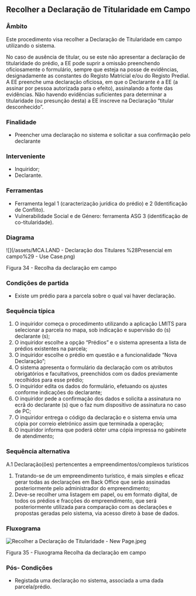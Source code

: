 ## Recolher a Declaração de Titularidade em Campo

### Âmbito

Este procedimento visa recolher a Declaração de Titularidade em campo utilizando o sistema.

No caso de ausência de titular, ou se este não apresentar a declaração de titularidade do prédio, a EE pode suprir a omissão preenchendo oficiosamente o formulário, sempre que esteja na posse de evidências, designadamente as constantes do Registo Matricial e/ou do Registo Predial. A EE preenche uma declaração oficiosa, em que o Declarante é a EE \(a assinar por pessoa autorizada para o efeito\), assinalando a fonte das evidências. Não havendo evidências suficientes para determinar a titularidade \(ou presunção desta\) a EE inscreve na Declaração “titular desconhecido”.

### Finalidade

* Preencher uma declaração no sistema e solicitar a sua confirmação pelo declarante

### Interveniente

* Inquiridor;
* Declarante.

### Ferramentas

* Ferramenta legal 1 \(caracterização jurídica do prédio\) e 2 \(Identificação de Conflito\).
* Vulnerabilidade Social e de Género: ferramenta ASG 3 \(identificação de co-titularidade\).

### Diagrama

![](/assets/MCA.LAND - Declaração dos Titulares %28Presencial em campo%29 - Use Case.png)

Figura 34 - Recolha da declaração em campo

### Condições de partida

* Existe um prédio para a parcela sobre o qual vai haver declaração.

### Sequência típica

1. O inquiridor começa o procedimento utilizando a aplicação LMITS para selecionar a parcela no mapa, sob indicação e supervisão do \(s\) declarante \(s\);
2. O inquiridor escolhe a opção “Prédios” e o sistema apresenta a lista de prédios existentes na parcela;
3. O inquiridor escolhe o prédio em questão e a funcionalidade “Nova Declaração”;
4. O sistema apresenta o formulário da declaração com os atributos obrigatórios e facultativos, preenchidos com os dados previamente recolhidos para esse prédio;
5. O inquiridor edita os dados do formulário, efetuando os ajustes conforme indicações do declarante;
6. O inquiridor pede a confirmação dos dados e solicita a assinatura no ecrã do declarante \(s\) que o faz num dispositivo de assinatura no caso de PC;
7. O inquiridor entrega o código da declaração e o sistema envia uma cópia por correio eletrónico assim que terminada a operação;
8. O inquiridor informa que poderá obter uma cópia impressa no gabinete de atendimento;

### Sequência alternativa

A.1 Declaração\(ões\) pertencentes a empreendimentos/complexos turísticos

1. Tratando-se de um empreendimento turístico, é mais simples e eficaz gerar todas as declarações em Back Office que serão assinadas posteriormente pelo administrador do empreendimento;
2. Deve-se recolher uma listagem em papel, ou em formato digital, de todos os prédios e fracções do empreendimento, que será posteriormente utilizada para comparação com as declarações e propostas geradas pelo sistema, via acesso direto à base de dados.

### Fluxograma

![Recolher a Declaração de Titularidade - New Page.jpeg](../assets/recolher_a_declaracao_de_titularida.jpeg)

Figura 35 - Fluxograma Recolha da declaração em campo

### Pós- Condições

* Registada uma declaração no sistema, associada a uma dada parcela/prédio.



